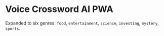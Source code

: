 # Voice Crossword AI PWA

Expanded to six genres: `food`, `entertainment`, `science`, `investing`, `mystery`, `sports`.